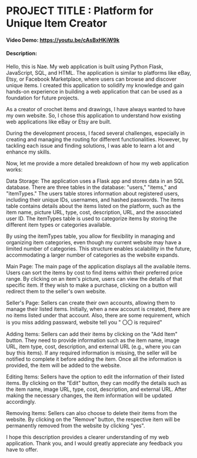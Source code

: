 # PROJECT TITLE : Platform for Unique Item Creator
#### Video Demo:  <URL> https://youtu.be/cAsBxHKiW9k
#### Description:


Hello, this is Nae. My web application is built using Python Flask, JavaScript, SQL, and HTML.
The application is similar to platforms like eBay, Etsy, or Facebook Marketplace, where users can browse and discover unique items.
I created this application to solidify my knowledge and gain hands-on experience in building a web application that can be used as a foundation for future projects.

As a creator of crochet items and drawings, I have always wanted to have my own website.
So, I chose this application to understand how existing web applications like eBay or Etsy are built.

During the development process, I faced several challenges, especially in creating and managing the routing for different functionalities.
However, by tackling each issue and finding solutions, I was able to learn a lot and enhance my skills.

Now, let me provide a more detailed breakdown of how my web application works:

Data Storage: The application uses a Flask app and stores data in an SQL database.
There are three tables in the database: "users," "items," and "itemTypes."
The users table stores information about registered users, including their unique IDs, usernames, and hashed passwords. The items table contains details about the items listed on the platform, such as the item name, picture URL, type, cost, description, URL, and the associated user ID.
The itemTypes table is used to categorize items by storing the different item types or categories available.

By using the itemTypes table, you allow for flexibility in managing and organizing item categories, even though my current website may have a limited number of categories. This structure enables scalability in the future, accommodating a larger number of categories as the website expands.

Main Page: The main page of the application displays all the available items.
Users can sort the items by cost to find items within their preferred price range.
By clicking on an item's picture, users can view the details of that specific item.
If they wish to make a purchase, clicking on a button will redirect them to the seller's own website.

Seller's Page: Sellers can create their own accounts, allowing them to manage their listed items.
Initially, when a new account is created, there are no items listed under that account.
Also, there are some requirement, which is you miss adding passward, website tell you " 〇〇 is required"

Adding Items: Sellers can add their items by clicking on the "Add Item" button. They need to provide information such as the item name, image URL, item type, cost, description, and external URL (e.g., where you can buy this items). If any required information is missing, the seller will be notified to complete it before adding the item. Once all the information is provided, the item will be added to the website.

Editing Items: Sellers have the option to edit the information of their listed items.
By clicking on the "Edit" button, they can modify the details such as the item name, image URL, type, cost, description, and external URL.
After making the necessary changes, the item information will be updated accordingly.

Removing Items: Sellers can also choose to delete their items from the website.
By clicking on the "Remove" button, the respective item will be permanently removed from the website by clicking "yes".

I hope this description provides a clearer understanding of my web application.
Thank you, and I would greatly appreciate any feedback you have to offer.